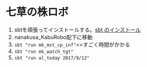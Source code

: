 # 七草の株ロボ

1. sbtを頑張ってインストールする。[sbt のインストール]( http://www.scala-sbt.org/0.13/docs/ja/Setup.html)
1. nanakusa_KabuRobo配下に移動
1. `sbt "run mk_mst_cp_inf"`<=すごく時間がかかる
1. `sbt "run mk_watch_tgt"`
1. `sbt "run al_today 2017/9/12"`
